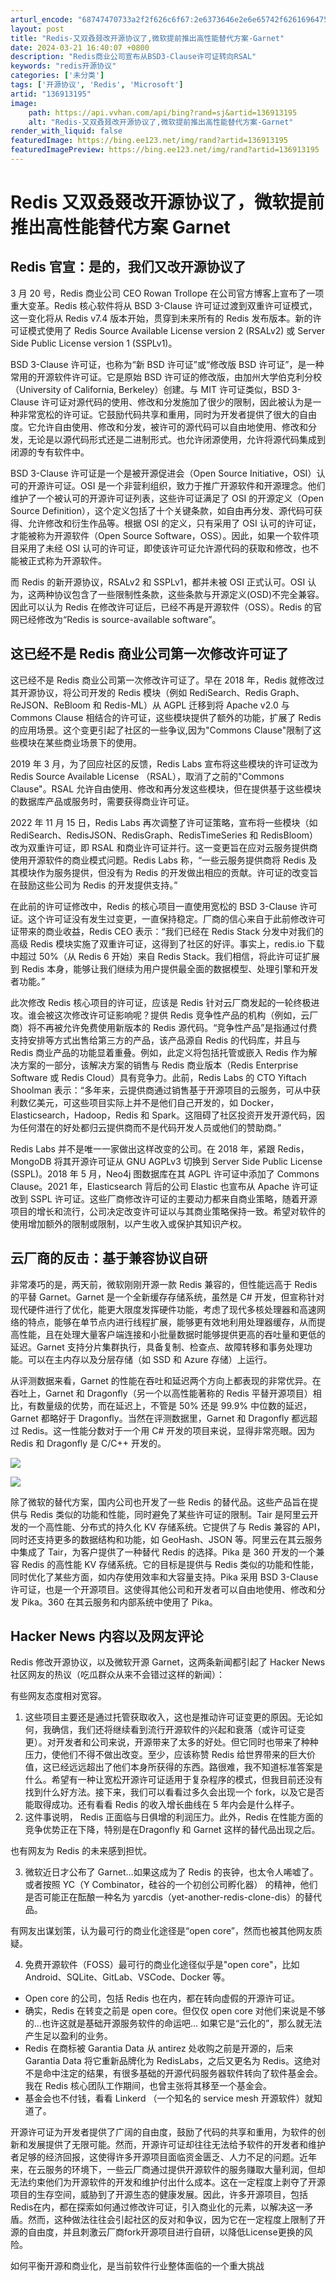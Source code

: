 ```yaml
---
arturl_encode: "68747470733a2f2f626c6f67:2e6373646e2e6e65742f62616964755f34313634323038302f:61727469636c652f64657461696c732f313336393133313935"
layout: post
title: "Redis-又双叒叕改开源协议了,微软提前推出高性能替代方案-Garnet"
date: 2024-03-21 16:40:07 +0800
description: "Redis商业公司宣布从BSD3-Clause许可证转向RSAL"
keywords: "redis开源协议"
categories: ['未分类']
tags: ['开源协议', 'Redis', 'Microsoft']
artid: "136913195"
image:
    path: https://api.vvhan.com/api/bing?rand=sj&artid=136913195
    alt: "Redis-又双叒叕改开源协议了,微软提前推出高性能替代方案-Garnet"
render_with_liquid: false
featuredImage: https://bing.ee123.net/img/rand?artid=136913195
featuredImagePreview: https://bing.ee123.net/img/rand?artid=136913195
---
```


# Redis 又双叒叕改开源协议了，微软提前推出高性能替代方案 Garnet

## Redis 官宣：是的，我们又改开源协议了

3 月 20 号，Redis 商业公司 CEO Rowan Trollope 在公司官方博客上宣布了一项重大变革。Redis 核心软件将从 BSD 3-Clause 许可证过渡到双重许可证模式，这一变化将从 Redis v7.4 版本开始，贯穿到未来所有的 Redis 发布版本。新的许可证模式使用了 Redis Source Available License version 2 (RSALv2) 或 Server Side Public License version 1 (SSPLv1)。

BSD 3-Clause 许可证，也称为“新 BSD 许可证”或“修改版 BSD 许可证”，是一种常用的开源软件许可证。它是原始 BSD 许可证的修改版，由加州大学伯克利分校（University of California, Berkeley）创建。与 MIT 许可证类似，BSD 3-Clause 许可证对源代码的使用、修改和分发施加了很少的限制，因此被认为是一种非常宽松的许可证。它鼓励代码共享和重用，同时为开发者提供了很大的自由度。它允许自由使用、修改和分发，被许可的源代码可以自由地使用、修改和分发，无论是以源代码形式还是二进制形式。也允许闭源使用，允许将源代码集成到闭源的专有软件中。

BSD 3-Clause 许可证是一个是被开源促进会（Open Source Initiative，OSI）认可的开源许可证。OSI 是一个非营利组织，致力于推广开源软件和开源理念。他们维护了一个被认可的开源许可证列表，这些许可证满足了 OSI 的开源定义（Open Source Definition），这个定义包括了十个关键条款，如自由再分发、源代码可获得、允许修改和衍生作品等。根据 OSI 的定义，只有采用了 OSI 认可的许可证，才能被称为开源软件（Open Source Software，OSS）。因此，如果一个软件项目采用了未经 OSI 认可的许可证，即使该许可证允许源代码的获取和修改，也不能被正式称为开源软件。

而 Redis 的新开源协议，RSALv2 和 SSPLv1，都并未被 OSI 正式认可。OSI 认为，这两种协议包含了一些限制性条款，这些条款与开源定义(OSD)不完全兼容。因此可以认为 Redis 在修改许可证后，已经不再是开源软件（OSS）。Redis 的官网已经修改为“Redis is source-available software”。

## 这已经不是 Redis 商业公司第一次修改许可证了

这已经不是 Redis 商业公司第一次修改许可证了。早在 2018 年，Redis 就修改过其开源协议，将公司开发的 Redis 模块（例如 RediSearch、Redis Graph、ReJSON、ReBloom 和 Redis-ML）从 AGPL 迁移到将 Apache v2.0 与 Commons Clause 相结合的许可证，这些模块提供了额外的功能，扩展了 Redis 的应用场景。这个变更引起了社区的一些争议,因为"Commons Clause"限制了这些模块在某些商业场景下的使用。

2019 年 3 月，为了回应社区的反馈，Redis Labs 宣布将这些模块的许可证改为 Redis Source Available License （RSAL），取消了之前的"Commons Clause"。RSAL 允许自由使用、修改和再分发这些模块，但在提供基于这些模块的数据库产品或服务时，需要获得商业许可证。

2022 年 11 月 15 日，Redis Labs 再次调整了许可证策略，宣布将一些模块（如 RediSearch、RedisJSON、RedisGraph、RedisTimeSeries 和 RedisBloom）改为双重许可证，即 RSAL 和商业许可证并行。这一变更旨在应对云服务提供商使用开源软件的商业模式问题。Redis Labs 称，“一些云服务提供商将 Redis 及其模块作为服务提供，但没有为 Redis 的开发做出相应的贡献。许可证的改变旨在鼓励这些公司为 Redis 的开发提供支持。”

在此前的许可证修改中，Redis 的核心项目一直使用宽松的 BSD 3-Clause 许可证。这个许可证没有发生过变更，一直保持稳定。厂商的信心来自于此前修改许可证带来的商业收益，Redis CEO 表示：“我们已经在 Redis Stack 分发中对我们的高级 Redis 模块实施了双重许可证，这得到了社区的好评。事实上，redis.io 下载中超过 50%（从 Redis 6 开始）来自 Redis Stack。我们相信，将此许可证扩展到 Redis 本身，能够让我们继续为用户提供最全面的数据模型、处理引擎和开发者功能。”

此次修改 Redis 核心项目的许可证，应该是 Redis 针对云厂商发起的一轮终极进攻。谁会被这次修改许可证影响呢？提供 Redis 竞争性产品的机构（例如，云厂商）将不再被允许免费使用新版本的 Redis 源代码。“竞争性产品”是指通过付费支持安排等方式出售给第三方的产品，该产品源自 Redis 的代码库，并且与 Redis 商业产品的功能显着重叠。例如，此定义将包括托管或嵌入 Redis 作为解决方案的一部分，该解决方案的销售与 Redis 商业版本（Redis Enterprise Software 或 Redis Cloud）具有竞争力。此前，Redis Labs 的 CTO Yiftach Shoolman 表示：“多年来，云提供商通过销售基于开源项目的云服务，可从中获利数亿美元，可这些项目实际上并不是他们自己开发的，如 Docker，Elasticsearch，Hadoop，Redis 和 Spark。这阻碍了社区投资开发开源代码，因为任何潜在的好处都归云提供商而不是代码开发人员或他们的赞助商。”

Redis Labs 并不是唯一一家做出这样改变的公司。在 2018 年，紧跟 Redis，MongoDB 将其开源许可证从 GNU AGPLv3 切换到 Server Side Public License (SSPL)。2018 年 5 月，Neo4j 图数据库在其 AGPL 许可证中添加了 Commons Clause。2021 年，Elasticsearch 背后的公司 Elastic 也宣布从 Apache 许可证改到 SSPL 许可证。这些厂商修改许可证的主要动力都来自商业策略，随着开源项目的增长和流行，公司决定改变许可证以与其商业策略保持一致。希望对软件的使用增加额外的限制或限制，以产生收入或保护其知识产权。

## 云厂商的反击：基于兼容协议自研

非常凑巧的是，两天前，微软刚刚开源一款 Redis 兼容的，但性能远高于 Redis 的平替 Garnet。Garnet 是一个全新缓存存储系统，虽然是 C# 开发，但宣称针对现代硬件进行了优化，能更大限度发挥硬件功能，考虑了现代多核处理器和高速网络的特点，能够在单节点内进行线程扩展，能够更有效地利用处理器缓存，从而提高性能，且在处理大量客户端连接和小批量数据时能够提供更高的吞吐量和更低的延迟。Garnet 支持分片集群执行，具备复制、检查点、故障转移和事务处理功能。可以在主内存以及分层存储（如 SSD 和 Azure 存储）上运行。

从评测数据来看，Garnet 的性能在吞吐和延迟两个方向上都表现的非常优异。在吞吐上，Garnet 和 Dragonfly（另一个以高性能著称的 Redis 平替开源项目）相比，有数量级的优势，而在延迟上，不管是 50% 还是 99.9% 中位数的延迟，Garnet 都略好于 Dragonfly。当然在评测数据里，Garnet 和 Dragonfly 都远超过 Redis。这一性能分数对于一个用 C# 开发的项目来说，显得非常亮眼。因为 Redis 和 Dragonfly 是 C/C++ 开发的。

![](https://i-blog.csdnimg.cn/blog_migrate/11ae0175c99e56eb951d43237fa242fe.png)

![](https://i-blog.csdnimg.cn/blog_migrate/5a38e59ed49a55166276279f2bfb2ca6.png)

除了微软的替代方案，国内公司也开发了一些 Redis 的替代品。这些产品旨在提供与 Redis 类似的功能和性能，同时避免了某些许可证的限制。Tair 是阿里云开发的一个高性能、分布式的持久化 KV 存储系统。它提供了与 Redis 兼容的 API，同时还支持更多的数据结构和功能，如 GeoHash、JSON 等。阿里云在其云服务中集成了 Tair，为客户提供了一种替代 Redis 的选择。Pika 是 360 开发的一个兼容 Redis 的高性能 KV 存储系统。它的目标是提供与 Redis 类似的功能和性能，同时优化了某些方面，如内存使用效率和大容量支持。Pika 采用 BSD 3-Clause 许可证，也是一个开源项目。这使得其他公司和开发者可以自由地使用、修改和分发 Pika。360 在其云服务和内部系统中使用了 Pika。

## Hacker News 内容以及网友评论

Redis 修改开源协议，以及微软开源 Garnet，这两条新闻都引起了 Hacker News 社区网友的热议（吃瓜群众从来不会错过这样的新闻）：

有些网友态度相对宽容。

1. 这些项目主要还是通过托管获取收入，这也是推动许可证变更的原因。无论如何，我确信，我们还将继续看到流行开源软件的兴起和衰落（或许可证变更）。对开发者和公司来说，开源带来了太多的好处。但它同时也带来了种种压力，使他们不得不做出改变。至少，应该称赞 Redis 给世界带来的巨大价值，这已经远远超出了他们本身所获得的东西。路很难，我不知道标准答案是什么。希望有一种让宽松开源许可证适用于复杂程序的模式，但我目前还没有找到什么好方法。接下来，我们可以看看过多久会出现一个 fork，以及它是否能取得成功。还有看看 Redis 的收入增长曲线在 5 年内会是什么样子。
2. 这件事说明， Redis 正面临与日俱增的利润压力。此外，Redis 在性能方面的竞争优势正在下降，特别是在Dragonfly 和 Garnet 这样的替代品出现之后。

也有网友为 Redis 的未来感到担忧。

3. 微软近日才公布了 Garnet…如果这成为了 Redis 的丧钟，也太令人唏嘘了。或者按照 YC（Y Combinator，硅谷的一个初创公司孵化器） 的精神，他们是否可能正在酝酿一种名为 yarcdis（yet-another-redis-clone-dis）的替代品。

有网友出谋划策，认为最可行的商业化途径是“open core”，然而也被其他网友质疑。

4. 免费开源软件（FOSS）最可行的商业化途径似乎是"open core"，比如 Android、SQLite、GitLab、VSCode、Docker 等。

* Open core 的公司，包括 Redis 也在内，都在转向虚假的开源许可证。
* 确实，Redis 在转变之前是 open core。但仅仅 open core 对他们来说是不够的…也许这就是基础开源服务软件的命运吧… 如果它是“云化的”，那么就无法产生足以盈利的业务。
* Redis 在商标被 Garantia Data 从 antirez 处收购之前是开源的，后来 Garantia Data 将它重新品牌化为 RedisLabs，之后又更名为 Redis。这绝对不是命中注定的结果，有很多基础的开源代码服务器软件转向了软件基金会。我在 Redis 核心团队工作期间，也曾主张将其移至一个基金会。
* 基金会也不付钱，看看 Linkerd （一个知名的 service mesh 开源软件）就知道了。

开源许可证为开发者提供了广阔的自由度，鼓励了代码的共享和重用，为软件的创新和发展提供了无限可能。然而，开源许可证却往往无法给予软件的开发者和维护者足够的经济回报，这使得许多开源项目面临资金匮乏、人力不足的问题。近年来，在云服务的环境下，一些云厂商通过提供开源软件的服务赚取大量利润，但却无法约束他们为开源软件的开发和维护付出什么成本。这在一定程度上剥夺了开源项目的生存空间，威胁到了开源生态的健康发展。因此，许多开源项目，包括Redis在内，都在探索如何通过修改许可证，引入商业化的元素，以解决这一矛盾。然而，这种做法往往会引起社区的反对和争议，因为它在一定程度上限制了开源的自由度，并且刺激云厂商fork开源项目进行自研，以降低License更换的风险。

如何平衡开源和商业化，是当前软件行业整体面临的一个重大挑战